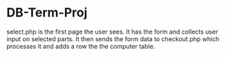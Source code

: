 # DB-Term-Proj
select.php is the first page the user sees.  It has the form and collects user input on selected parts.  It then sends the form data to checkout.php which processes it and adds a row the the computer table.
